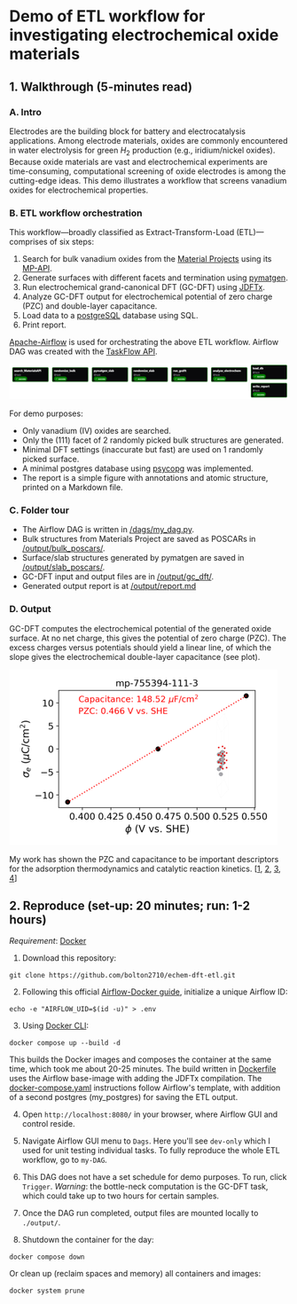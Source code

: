 # Demo of ETL workflow for investigating electrochemical oxide materials

## 1. Walkthrough (5-minutes read)

### A. Intro
Electrodes are the building block for battery and electrocatalysis applications.
Among electrode materials, oxides are commonly encountered in water electrolysis for green $H_2$ production (e.g., iridium/nickel oxides).
Because oxide materials are vast and electrochemical experiments are time-consuming,
computational screening of oxide electrodes is among the cutting-edge ideas.
This demo illustrates a workflow that screens vanadium oxides for electrochemical properties.

### B. ETL workflow orchestration
This workflow—broadly classified as Extract-Transform-Load (ETL)—comprises of six steps:
1. Search for bulk vanadium oxides from the [Material Projects](https://next-gen.materialsproject.org/) using its [MP-API](https://next-gen.materialsproject.org/api).
2. Generate surfaces with different facets and termination  using [pymatgen](https://pymatgen.org/).
3. Run electrochemical grand-canonical DFT (GC-DFT) using [JDFTx](https://jdftx.org).
4. Analyze GC-DFT output for electrochemical potential of zero charge (PZC) and double-layer capacitance.
5. Load data to a [postgreSQL](https://www.postgresql.org/) database using SQL.
6. Print report.

[Apache-Airflow](https://airflow.apache.org/) is used for orchestrating the above ETL workflow.
Airflow DAG was created with the [TaskFlow API](https://airflow.apache.org/docs/apache-airflow/stable/tutorial/taskflow.html).

![Screenshot from Airflow GUI](./dag.png)

For demo purposes:
- Only vanadium (IV) oxides are searched.
- Only the (111) facet of 2 randomly picked bulk structures are generated.
- Minimal DFT settings (inaccurate but fast) are used on 1 randomly picked surface.
- A minimal postgres database using [psycopg](https://www.psycopg.org/docs/index.html) was implemented.
- The report is a simple figure with annotations and atomic structure, printed on a Markdown file.

### C. Folder tour
- The Airflow DAG is written in [/dags/my_dag.py](./dags/my_dag.py).
- Bulk structures from Materials Project are saved as POSCARs in [/output/bulk_poscars/](./output/bulk_poscars/).
- Surface/slab structures generated by pymatgen are saved in [/output/slab_poscars/](./output/slab_poscars/).
- GC-DFT input and output files are in [/output/gc_dft/](./output/gc_dft/).
- Generated output report is at [/output/report.md](./output/report.md)

### D. Output
GC-DFT computes the electrochemical potential of the generated oxide surface.
At no net charge, this gives the potential of zero charge (PZC).
The excess charges versus potentials should yield a linear line, of which the slope gives the electrochemical double-layer capacitance (see plot).

![Example of report](./output/visualize/mp-755394-111-3.png)

My work has shown the PZC and capacitance to be important descriptors for the adsorption thermodynamics and catalytic reaction kinetics.
\[[1](https://www.nature.com/articles/s42004-025-01579-y),
[2](https://pubs.rsc.org/en/content/articlehtml/2025/sc/d5sc03757c),
[3](https://pubs.acs.org/doi/abs/10.1021/acs.jpcc.4c01457),
[4](https://pubs.acs.org/doi/abs/10.1021/acs.jpclett.4c01032)\]

## 2. Reproduce (set-up: 20 minutes; run: 1-2 hours)

*Requirement*: [Docker](https://docs.docker.com/get-started/get-docker/)

1. Download this repository: 

```
git clone https://github.com/bolton2710/echem-dft-etl.git
```

2. Following this official [Airflow-Docker guide](https://airflow.apache.org/docs/apache-airflow/stable/howto/docker-compose/index.html),
initialize a unique Airflow ID: 
```
echo -e "AIRFLOW_UID=$(id -u)" > .env
```

3. Using [Docker CLI](https://docs.docker.com/reference/cli/docker/): 
```
docker compose up --build -d
```
This builds the Docker images and composes the container at the same time, which took me about 20-25 minutes.
The build written in [Dockerfile](./Dockerfile) uses the Airflow base-image with adding the JDFTx compilation.
The [docker-compose.yaml](./docker-compose.yaml) instructions follow Airflow's template, with addition of a second postgres (my_postgres) for saving the ETL output.

4. Open `http://localhost:8080/` in your browser, where Airflow GUI and control reside.

5. Navigate Airflow GUI menu to `Dags`. Here you'll see `dev-only` which I used for unit testing individual tasks. To fully reproduce the whole ETL workflow, go to `my-DAG`. 

6. This DAG does not have a set schedule for demo purposes. To run, click `Trigger`. *Warning*: the bottle-neck computation is the GC-DFT task, which could take up to two hours for certain samples.

7. Once the DAG run completed, output files are mounted locally to `./output/`.

8. Shutdown the container for the day:
```
docker compose down
```
Or clean up (reclaim spaces and memory) all containers and images:
```
docker system prune
```
